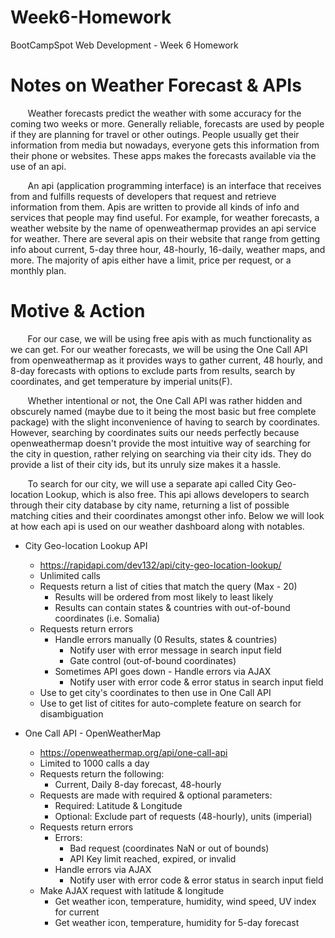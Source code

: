 # Week6-Homework
BootCampSpot Web Development - Week 6 Homework

# Notes on Weather Forecast & APIs
&nbsp;&nbsp;&nbsp;&nbsp;&nbsp;&nbsp; Weather forecasts predict the weather with
some accuracy for the coming two weeks or more. Generally reliable, forecasts are
used by people if they are planning for travel or other outings. People usually
get their information from media but nowadays, everyone gets this information
from their phone or websites. These apps makes the forecasts available via the
use of an api.

&nbsp;&nbsp;&nbsp;&nbsp;&nbsp;&nbsp; An api (application programming interface)
is an interface that receives from and fulfills requests of developers that request
and retrieve information from them. Apis are written to provide all kinds of info
and services that people may find useful. For example, for weather forecasts, a
weather website by the name of openweathermap provides an api service for weather.
There are several apis on their website that range from getting info about current,
5-day three hour, 48-hourly, 16-daily, weather maps, and more. The majority of apis
either have a limit, price per request, or a monthly plan. 

# Motive & Action
&nbsp;&nbsp;&nbsp;&nbsp;&nbsp;&nbsp; For our case, we will be using free apis with
as much functionality as we can get. For our weather forecasts, we will be using the
One Call API from openweathermap as it provides ways to gather current, 48 hourly,
and 8-day forecasts with options to exclude parts from results, search by
coordinates, and get temperature by imperial units(F).

&nbsp;&nbsp;&nbsp;&nbsp;&nbsp;&nbsp; Whether intentional or not, the One Call API
was rather hidden and obscurely named (maybe due to it being the most basic but free
complete package) with the slight inconvenience of having to search by coordinates.
However, searching by coordinates suits our needs perfectly because openweathermap
doesn't provide the most intuitive way of searching for the city in question, rather
relying on searching via their city ids. They do provide a list of their city ids,
but its unruly size makes it a hassle.

&nbsp;&nbsp;&nbsp;&nbsp;&nbsp;&nbsp; To search for our city, we will use a separate
api called City Geo-location Lookup, which is also free. This api allows developers
to search through their city database by city name, returning a list of possible
matching cities and their coordinates amongst other info. Below we will look at how 
each api is used on our weather dashboard along with notables.

* City Geo-location Lookup API
    - https://rapidapi.com/dev132/api/city-geo-location-lookup/
    - Unlimited calls
    - Requests return a list of cities that match the query (Max - 20)
        - Results will be ordered from most likely to least likely
        - Results can contain states & countries with out-of-bound coordinates (i.e. Somalia)
    - Requests return errors
        - Handle errors manually (0 Results, states & countries)
            - Notify user with error message in search input field
            - Gate control (out-of-bound coordinates)
        - Sometimes API goes down - Handle errors via AJAX
            - Notify user with error code & error status in search input field
    - Use to get city's coordinates to then use in One Call API
    - Use to get list of citites for auto-complete feature on search for disambiguation

* One Call API - OpenWeatherMap
    - https://openweathermap.org/api/one-call-api
    - Limited to 1000 calls a day
    - Requests return the following:
        - Current, Daily 8-day forecast, 48-hourly
    - Requests are made with required & optional parameters:
        - Required: Latitude & Longitude
        - Optional: Exclude part of requests (48-hourly), units (imperial)
    - Requests return errors
        - Errors:
            - Bad request (coordinates NaN or out of bounds)
            - API Key limit reached, expired, or invalid
        - Handle errors via AJAX
            - Notify user with error code & error status in search input field
    - Make AJAX request with latitude & longitude
        - Get weather icon, temperature, humidity, wind speed, UV index for current
        - Get weather icon, temperature, humidity for 5-day forecast

